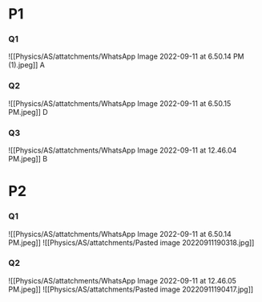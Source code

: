 # P1
### Q1
![[Physics/AS/attatchments/WhatsApp Image 2022-09-11 at 6.50.14 PM (1).jpeg]]
A
### Q2
![[Physics/AS/attatchments/WhatsApp Image 2022-09-11 at 6.50.15 PM.jpeg]]
D
### Q3
![[Physics/AS/attatchments/WhatsApp Image 2022-09-11 at 12.46.04 PM.jpeg]]
B
# P2
### Q1
![[Physics/AS/attatchments/WhatsApp Image 2022-09-11 at 6.50.14 PM.jpeg]]
![[Physics/AS/attatchments/Pasted image 20220911190318.jpg]]
### Q2
![[Physics/AS/attatchments/WhatsApp Image 2022-09-11 at 12.46.05 PM.jpeg]]
![[Physics/AS/attatchments/Pasted image 20220911190417.jpg]]